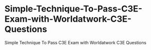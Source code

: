 # Simple-Technique-To-Pass-C3E-Exam-with-Worldatwork-C3E-Questions
Simple Technique To Pass C3E Exam with Worldatwork C3E Questions
